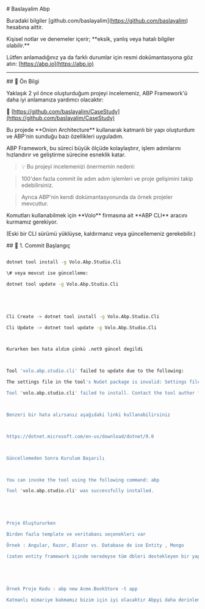 \# Baslayalim Abp



Buradaki bilgiler \[github.com/baslayalim](https://github.com/baslayalim) hesabına aittir.

Kişisel notlar ve denemeler içerir; \*\*eksik, yanlış veya hatalı bilgiler olabilir.\*\*

Lütfen anlamadığınız ya da farklı durumlar için resmi dokümantasyona göz atın: \[https://abp.io](https://abp.io)



---



\## 📘 Ön Bilgi



Yaklaşık 2 yıl önce oluşturduğum projeyi incelemeniz, ABP Framework'ü daha iyi anlamanıza yardımcı olacaktır:

🔗 \[https://github.com/baslayalim/CaseStudy](https://github.com/baslayalim/CaseStudy)



Bu projede \*\*Onion Architecture\*\* kullanarak katmanlı bir yapı oluşturdum ve ABP'nin sunduğu bazı özellikleri uyguladım.

ABP Framework, bu süreci büyük ölçüde kolaylaştırır, işlem adımlarını hızlandırır ve geliştirme sürecine esneklik katar.



> 💡 Bu projeyi incelemenizi önermemin nedeni:

> 100'den fazla commit ile adım adım işlemleri ve proje gelişimini takip edebilirsiniz.

> Ayrıca ABP'nin kendi dokümantasyonunda da örnek projeler mevcuttur.







Komutları kullanabilmek için \*\*Volo\*\* firmasına ait \*\*ABP CLI\*\* aracını kurmamız gerekiyor.

(Eski bir CLI sürümü yüklüyse, kaldırmanız veya güncellemeniz gerekebilir.)





\## 🧱 1. Commit Başlangıç



```bash

dotnet tool install -g Volo.Abp.Studio.Cli

\# veya mevcut ise güncelleme:

dotnet tool update -g Volo.Abp.Studio.Cli





Cli Create -> dotnet tool install -g Volo.Abp.Studio.Cli

Cli Update -> dotnet tool update -g Volo.Abp.Studio.Cli



Kurarken ben hata aldım çünkü .net9 güncel degildi



Tool 'volo.abp.studio.cli' failed to update due to the following:

The settings file in the tool's NuGet package is invalid: Settings file 'DotnetToolSettings.xml' was not found in the package.

Tool 'volo.abp.studio.cli' failed to install. Contact the tool author for assistance.



Benzeri bir hata alırsanız aşağıdaki linki kullanabilirsiniz



https://dotnet.microsoft.com/en-us/download/dotnet/9.0



Güncellemeden Sonra Kurulum Başarılı



You can invoke the tool using the following command: abp

Tool 'volo.abp.studio.cli' was successfully installed.





Proje Oluştururken

Birden fazla template ve veritabanı seçenekleri var

Örnek : Angular, Razor, Blazor vs. Database de ise Entity , Mongo

(zaten entity framework içinde neredeyse tüm dbleri destekleyen bir yapı mevcut)





Örnek Proje Kodu : abp new Acme.BookStore -t app

Katmanlı mimariye bakmamız bizim için iyi olacaktır Abpyi daha derinlemesine inceleme fırsatımız olabilir





